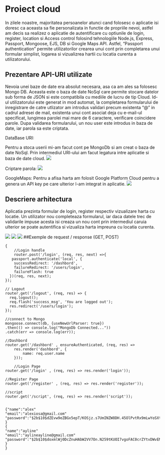 # Proiect cloud 

In zilele noastre, majoritatea persoanelor atunci cand folosesc o aplicatie isi doresc ca aceasta sa fie personalizata in functie de propriile nevoi, astfel am decis sa realizez o aplicatie de autentificare cu optiunile de login, register, location si Access control folosind tehnologiile Node.js, Express, Passport, Mongoose, EJS, DB si Google Maps API. Astfel, “Passport authentication” permite utilizatorilor crearea unui cont prin completarea unui formular simplist, logarea si vizualizrea hartii cu locatia curenta a utilizatorului. 

## Prezentare API-URI utilizate
Nevoia unei baze de date era absolut necesara, asa ca am ales sa folosesc  Mongo DB. Aceasta este o baza de date NoSql care permite stocare datelor sub forma de JSON si este compatibila cu mediile de lucru de tip Cloud. Id-ul utilizatorului este generat in mod automat, la completarea formularului de inregistrare de catre utlizator am introdus validari precum existenta “@” in cadrul adresei de mail, existenta unui cont asociat deja cu e-mail-ul specificat, lungimea parolei mai mare de 6 caractere, verificare coincidere parole. Dupa validarea formularului, un nou user este introdus in baza de date, iar parola sa este criptata.

DataBase URI:

Pentru a stoca userii mi-am facut cont pe MongoDb si am creat o baza de date NoSql. Prin intermediul URI-ului am facut legatura intre aplicatie si baza de date cloud.
![](https://user-images.githubusercontent.com/44023558/81694998-b4dc4480-946a-11ea-8bb7-dbc1f1331a9b.png)

Criptare parola:
![](https://user-images.githubusercontent.com/44023558/81695005-b60d7180-946a-11ea-9814-3a7e5873e58e.png)

GoogleMaps:
Pentru a afisa harta am folosit Google Platform Cloud pentru a genera un API key pe care ulterior l-am integrat in aplicatie.
![](https://user-images.githubusercontent.com/44023558/81701978-5ff0fc00-9473-11ea-9c6e-3b506efd6ab0.png)

## Descriere arhitectura

Aplicatia prezinta formular de login, register respectiv vizualizare harta cu locatie. Un utilizator nou completeaza formularul, iar daca datele trec de validarile impuse acesta isi creaza un nou cont prin intermediul caruia ulterior se poate autentifica si vizualiza harta impreuna cu locatia curenta. 

![](https://user-images.githubusercontent.com/44023558/81695050-bf96d980-946a-11ea-9a56-fdef98c0f658.png)
![](https://user-images.githubusercontent.com/44023558/81695046-bf96d980-946a-11ea-8908-8e0760185cff.png)
![](https://user-images.githubusercontent.com/44023558/81695041-be65ac80-946a-11ea-9edf-569ff1d963a7.png)
##Exemple de request / response (GET, POST)
``` 
{
    //Login handle
    router.post('/login', (req, res, next) =>{
   passport.authenticate('local', {
    successRedirect: '/dashbord',
    failureRedirect: '/users/login',
    failureFlash: true
  })(req, res, next);
});

// Logout
router.get('/logout', (req, res) => {
  req.logout();
  req.flash('success_msg', 'You are logged out');
  res.redirect('/users/login');
});

//connect to Mongo
mongoose.connect(db, {useNewUrlParser: true})
.then(() => console.log("MongoDb Connected..."))
.catch(err => console.log(err));

//Dashbord
router.get('/dashbord' , ensureAuthenticated, (req, res) => 
    res.render('dashbord', {
        name: req.user.name
    }));
    
    //Login Page
router.get('/login' , (req, res) => res.render('login'));

//Register Page
router.get('/register' , (req, res) => res.render('register'));

//script
router.get('/script', (req, res) => res.render('script'));


{"name":"alex"
"email":"alexiosa@gmail.com"
"password":"$2b$10$dZEvw9eZBGx5epT/KOSjz.s7UmINZW8DH.45OlPvtRx9mLwYoSXtK"
}
{
"name":"ayline"
"email":"aylineayline@gmail.com"
"password":"$2b$10$doxmlWj0DcZnuHAbW2VV7On.N259tKUOI7vgoFAC0crZYtvDWvEM6"
}
}
```
